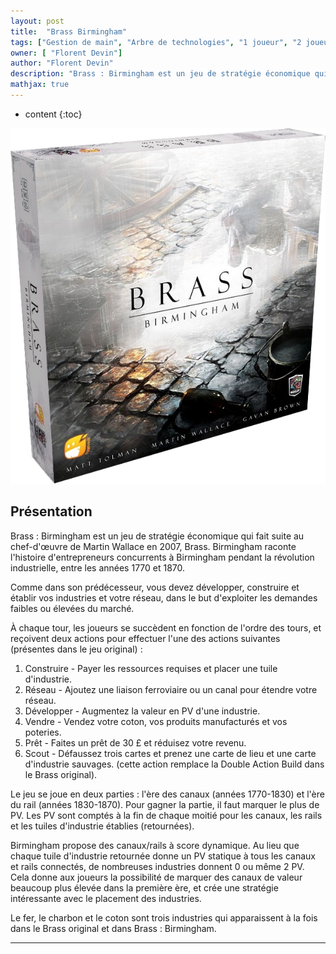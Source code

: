 ```yaml
---
layout: post
title:  "Brass Birmingham"
tags: ["Gestion de main", "Arbre de technologies", "1 joueur", "2 joueurs", "3 joueurs", "4 joueurs", "Best 3", "Best 4"]
owner: [ "Florent Devin"]
author: "Florent Devin"
description: "Brass : Birmingham est un jeu de stratégie économique qui fait suite au chef-d'œuvre de Martin Wallace en 2007, Brass. Birmingham raconte l'histoire d'entrepreneurs concurrents à Birmingham pendant la révolution industrielle, entre les années 1770 et 1870."
mathjax: true
---
```


* content
{:toc}

![Brass birmingham](/static/brassBirmingham.png)


## Présentation
Brass : Birmingham est un jeu de stratégie économique qui fait suite au chef-d'œuvre de Martin Wallace en 2007, Brass. Birmingham raconte l'histoire d'entrepreneurs concurrents à Birmingham pendant la révolution industrielle, entre les années 1770 et 1870.

Comme dans son prédécesseur, vous devez développer, construire et établir vos industries et votre réseau, dans le but d'exploiter les demandes faibles ou élevées du marché.

À chaque tour, les joueurs se succèdent en fonction de l'ordre des tours, et reçoivent deux actions pour effectuer l'une des actions suivantes (présentes dans le jeu original) :

1. Construire - Payer les ressources requises et placer une tuile d'industrie.
2. Réseau - Ajoutez une liaison ferroviaire ou un canal pour étendre votre réseau.
3. Développer - Augmentez la valeur en PV d'une industrie.
4. Vendre - Vendez votre coton, vos produits manufacturés et vos poteries.
5. Prêt - Faites un prêt de 30 £ et réduisez votre revenu.
6. Scout - Défaussez trois cartes et prenez une carte de lieu et une carte d'industrie sauvages. (cette action remplace la Double Action Build dans le Brass original).

Le jeu se joue en deux parties : l'ère des canaux (années 1770-1830) et l'ère du rail (années 1830-1870). Pour gagner la partie, il faut marquer le plus de PV. Les PV sont comptés à la fin de chaque moitié pour les canaux, les rails et les tuiles d'industrie établies (retournées).

Birmingham propose des canaux/rails à score dynamique. Au lieu que chaque tuile d'industrie retournée donne un PV statique à tous les canaux et rails connectés, de nombreuses industries donnent 0 ou même 2 PV. Cela donne aux joueurs la possibilité de marquer des canaux de valeur beaucoup plus élevée dans la première ère, et crée une stratégie intéressante avec le placement des industries.

Le fer, le charbon et le coton sont trois industries qui apparaissent à la fois dans le Brass original et dans Brass : Birmingham.


---
